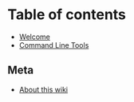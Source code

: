 # Table of contents

* [Welcome](README.md)
* [Command Line Tools](command-line-tools.md)

## Meta

* [About this wiki](meta/about-this-wiki.md)


